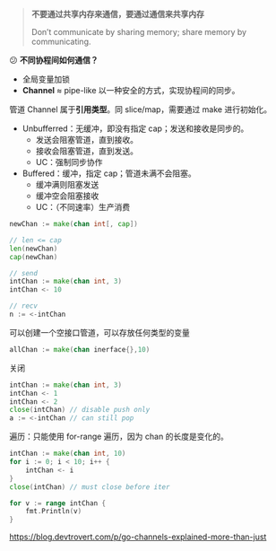 > **不要通过共享内存来通信，要通过通信来共享内存**
>
> Don’t communicate by sharing memory; share memory by communicating.

:confused: **不同协程间如何通信？**

- 全局变量加锁
- **Channel** ≈ pipe-like 以一种安全的方式，实现协程间的同步。



 管道 Channel 属于**引用类型**。同 slice/map，需要通过 make 进行初始化。

- Unbufferred：无缓冲，即没有指定 cap；发送和接收是同步的。
  - 发送会阻塞管道，直到接收。
  - 接收会阻塞管道，直到发送。
  - UC：强制同步协作
- Buffered：缓冲，指定 cap；管道未满不会阻塞。
  - 缓冲满则阻塞发送
  - 缓冲空会阻塞接收
  - UC：（不同速率）生产消费

```go
newChan := make(chan int[, cap])

// len <= cap
len(newChan)
cap(newChan)
```

```go
// send
intChan := make(chan int, 3)
intChan <- 10

// recv
n := <-intChan
```

可以创建一个空接口管道，可以存放任何类型的变量

```go
allChan := make(chan inerface{},10)
```

关闭

```go
intChan := make(chan int, 3)
intChan <- 1
intChan <- 2
close(intChan) // disable push only
a := <-intChan // can still pop
```

遍历：只能使用 for-range 遍历，因为 chan 的长度是变化的。

```go
intChan := make(chan int, 10)
for i := 0; i < 10; i++ {
	intChan <- i
}
close(intChan) // must close before iter

for v := range intChan {
	fmt.Println(v)
}
```

https://blog.devtrovert.com/p/go-channels-explained-more-than-just